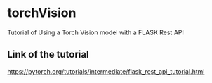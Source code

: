 # torchVision
Tutorial of Using a Torch Vision model with a FLASK Rest API

## Link of the tutorial
https://pytorch.org/tutorials/intermediate/flask_rest_api_tutorial.html
